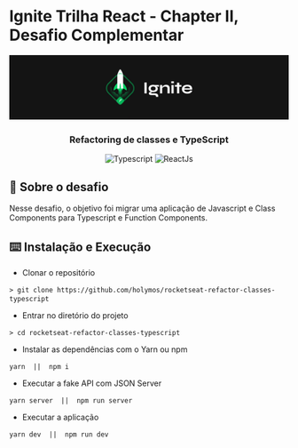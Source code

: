 # Ignite Trilha React - Chapter II, Desafio Complementar

<img alt="Ignite" src="./assets/ignite.png" />

<h3 align="center">
  Refactoring de classes e TypeScript
</h3>

<p align="center">
  <img alt="Typescript" src="https://img.shields.io/badge/TypeScript-007ACC?style=for-the-badge&logo=typescript&logoColor=white">

  <img alt="ReactJs" src="https://img.shields.io/badge/React-20232A?style=for-the-badge&logo=react&logoColor=61DAFB">
</p>

## :rocket: Sobre o desafio

Nesse desafio, o objetivo foi migrar uma aplicação de Javascript e Class Components para Typescript e Function Components.

## :keyboard: Instalação e Execução

- Clonar o repositório

```
> git clone https://github.com/holymos/rocketseat-refactor-classes-typescript
```

- Entrar no diretório do projeto

```
> cd rocketseat-refactor-classes-typescript
```

- Instalar as dependências com o Yarn ou npm

```
yarn  ||  npm i
```

- Executar a fake API com JSON Server

```
yarn server  ||  npm run server
```

- Executar a aplicação

```
yarn dev  ||  npm run dev
```
